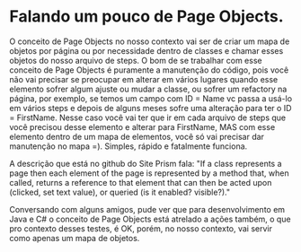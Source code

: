 # Falando um pouco de Page Objects.

O conceito de Page Objects no nosso contexto vai ser de criar um mapa de objetos por página ou por necessidade dentro de classes e chamar esses objetos do nosso arquivo de steps. O bom de se trabalhar com esse conceito de Page Objects é puramente a manutenção do código, pois você não vai precisar se preocupar em alterar em vários lugares quando esse elemento sofrer algum ajuste ou mudar a classe, ou sofrer um refactory na página, por exemplo, se temos um campo com ID = Name vc passa a usá-lo em vários steps e depois de alguns meses sofre uma alteração para ter o ID = FirstName. Nesse caso você vai ter que ir em cada arquivo de steps que você precisou desse elemento e alterar para FirstName, MAS com esse elemento dentro de um mapa de elementos, você só vai precisar dar manutenção no mapa =). Simples, rápido e fatalmente funciona.

A descrição que está no github do Site Prism fala: "If a class represents a page then each element of the page is represented by a method that, when called, returns a reference to that element that can then be acted upon (clicked, set text value), or queried (is it enabled? visible?)."

Conversando com alguns amigos, pude ver que para desenvolvimento em Java e C# o conceito de Page Objects está atrelado a ações também, o que pro contexto desses testes, é OK, porém, no nosso contexto, vai servir como apenas um mapa de objetos.
